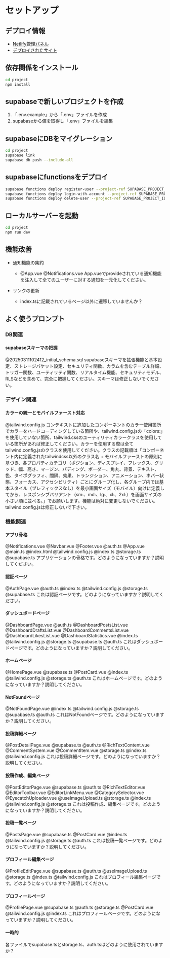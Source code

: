# セットアップ

## デプロイ情報
- [Netlify管理パネル](https://app.netlify.com/sites/juna-supabase/overview)
- [デプロイされたサイト](https://juna-supabase.netlify.app/)

## 依存関係をインストール
```bash
cd project
npm install
```

## supabaseで新しいプロジェクトを作成
1. 「.env.example」から「.env」ファイルを作成
2. supabaseから値を取得し「.env」ファイルを編集

## supabaseにDBをマイグレーション
```bash
cd project
supabase link
supabase db push --include-all
```

## supabaseにfunctionsをデプロイ
```bash
supabase functions deploy register-user --project-ref SUPABASE_PROJECT_IDの値
supabase functions deploy login-with-account --project-ref SUPABASE_PROJECT_IDの値
supabase functions deploy delete-user --project-ref SUPABASE_PROJECT_IDの値
```

## ローカルサーバーを起動
```bash
cd project
npm run dev
```

## 機能改善

- 通知機能の集約
    - @App.vue @Notifications.vue App.vueでprovideされている通知機能を注入して全てのユーザーに対する通知を一元化してください。

- リンクの更新
    - index.tsに記載されているページ以外に遷移していませんか？

## よく使うプロンプト


### DB関連

#### supabaseスキーマの把握
@20250311102412_initial_schema.sql supabaseスキーマを拡張機能と基本設定、ストレージバケット設定、セキュリティ関数、カラムを含むテーブル詳細、トリガー関数、ユーティリティ関数、リアルタイム機能、セキュリティモデル、RLSなどを含めて、完全に把握してください。スキーマは修正しないでください。


### デザイン関連

#### カラーの統一とモバイルファースト対応
@tailwind.config.js コンテキストに追加したコンポーネントのカラー使用箇所でカラーをハードコーディングしている箇所や、tailwind.config.jsの「colors:」を使用していない箇所、tailwind.cssのユーティリティカラークラスを使用している箇所があれば修正してください。カラーを使用する際は全てtailwind.config.jsのクラスを使用してください。クラスの記載順は「コンポーネント内に定義されたtailwindcss以外のクラス名 + モバイルファーストの原則に基づき、各プロパティカテゴリ（ポジション、ディスプレイ、フレックス、グリッド、幅、高さ、マージン、パディング、ボーダー、角丸、背景、テキスト、色、タイポグラフィ、間隔、効果、トランジション、アニメーション、ホバー状態、フォーカス、アクセシビリティ）ごとにグループ化し、各グループ内では基本スタイル（プレフィックスなし）を最小画面サイズ（モバイル）向けに定義してから、レスポンシブバリアント（sm:、md:、lg:、xl:、2xl:）を画面サイズの小さい順に並べる。」でお願いします。機能は絶対に変更しないでください。tailwind.config.jsは修正しないで下さい。


### 機能関連

#### アプリ骨格
@Notifications.vue @Navbar.vue @Footer.vue @auth.ts @App.vue @main.ts @index.html @tailwind.config.js @index.ts @storage.ts @supabase.ts アプリケーションの骨格です。どのようになっていますか？説明してください。

#### 認証ページ
@AuthPage.vue @auth.ts @index.ts @tailwind.config.js @storage.ts @supabase.ts これは認証ページです。どのようになっていますか？説明してください。

#### ダッシュボードページ
@DashboardPage.vue @auth.ts @DashboardPostsList.vue @DashboardDraftsList.vue @DashboardCommentsList.vue @DashboardLikesList.vue @DashboardStatistics.vue @index.ts @tailwind.config.js @storage.ts @supabase.ts @auth.ts これはダッシュボードページです。どのようになっていますか？説明してください。

#### ホームページ
@HomePage.vue @supabase.ts @PostCard.vue @index.ts  @tailwind.config.js @storage.ts @auth.ts これはホームページです。どのようになっていますか？説明してください。

#### NotFoundページ
@NotFoundPage.vue @index.ts @tailwind.config.js @storage.ts @supabase.ts @auth.ts これはNotFoundページです。どのようになっていますか？説明してください。

#### 投稿詳細ページ
@PostDetailPage.vue @supabase.ts @auth.ts @RichTextContent.vue @CommentSystem.vue @CommentItem.vue @storage.ts @index.ts @tailwind.config.js これは投稿詳細ページです。どのようになっていますか？説明してください。

#### 投稿作成、編集ページ
@PostEditorPage.vue @supabase.ts @auth.ts @RichTextEditor.vue @EditorToolbar.vue @EditorLinkMenu.vue @CategorySelector.vue @EyecatchUploader.vue @useImageUpload.ts @storage.ts @index.ts @tailwind.config.js @storage.ts これは投稿作成、編集ページです。どのようになっていますか？説明してください。

#### 投稿一覧ページ
@PostsPage.vue @supabase.ts @PostCard.vue @index.ts @tailwind.config.js @storage.ts @auth.ts これは投稿一覧ページです。どのようになっていますか？説明してください。

#### プロフィール編集ページ
@ProfileEditPage.vue @supabase.ts @auth.ts @useImageUpload.ts @storage.ts @index.ts @tailwind.config.js これはプロフィール編集ページです。どのようになっていますか？説明してください。

#### プロフィールページ
@ProfilePage.vue @supabase.ts @auth.ts @storage.ts @PostCard.vue @tailwind.config.js @index.ts これはプロフィールページです。どのようになっていますか？説明してください。

#### 一時的
各ファイルでsupabase.tsとstorage.ts、auth.tsはどのように使用されていますか？